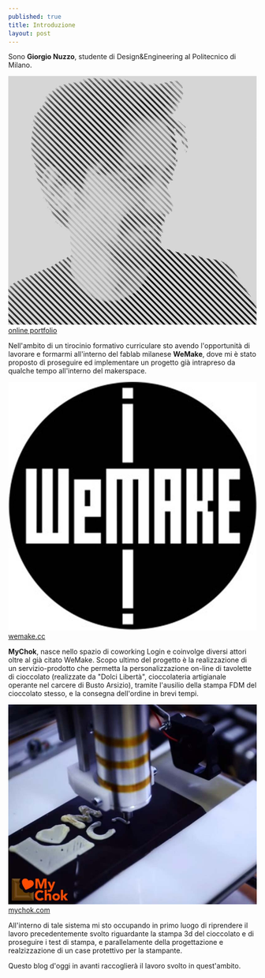 ```yaml
---
published: true
title: Introduzione
layout: post
---
```

Sono **Giorgio Nuzzo**, studente di Design&Engineering al Politecnico di Milano. 

![Me_portrait](https://raw.githubusercontent.com/Giuzzo/Giuzzo.github.io/ecb10fbd5baed0b3dce4b67cc58b4d7d3c7e84fa/_images/1.jpg) [online portfolio](http://issuu.com/giorgionuzzo/docs/giorgio_nuzzo__portfolio2015low)

Nell'ambito di un tirocinio formativo curriculare sto avendo l'opportunità di lavorare e formarmi all'interno del fablab milanese **WeMake**, dove mi è stato proposto di proseguire ed implementare un progetto già intrapreso da qualche tempo all'interno del makerspace.

![wemake_logo](https://raw.githubusercontent.com/Giuzzo/Giuzzo.github.io/ecb10fbd5baed0b3dce4b67cc58b4d7d3c7e84fa/_images/2.jpg)[wemake.cc](http://wemake.cc)

**MyChok**, nasce nello spazio di coworking Login e coinvolge diversi attori oltre al già citato WeMake.
Scopo ultimo del progetto è la realizzazione di un servizio-prodotto che permetta la personalizzazione on-line di tavolette di cioccolato (realizzate da "Dolci Libertà", cioccolateria artigianale operante nel carcere di Busto Arsizio), tramite l'ausilio della stampa FDM del cioccolato stesso, e la consegna dell'ordine in brevi tempi.

![logo mychok](https://raw.githubusercontent.com/Giuzzo/Giuzzo.github.io/ecb10fbd5baed0b3dce4b67cc58b4d7d3c7e84fa/_images/3.jpg) [mychok.com](http://www.mychok.com/)

All'interno di tale sistema mi sto occupando in  primo luogo di riprendere il lavoro precedentemente svolto riguardante la stampa 3d del cioccolato e di proseguire i test di stampa, e parallelamente della progettazione e realzizzazione di un case protettivo per la stampante.

Questo blog d'oggi in avanti raccoglierà il lavoro svolto in quest'ambito.

